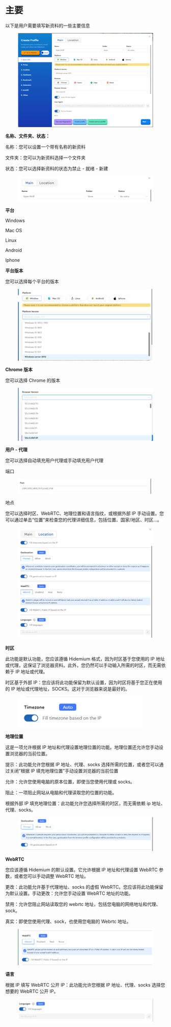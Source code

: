 # 主要

以下是用户需要填写新资料的一些主要信息

<figure><img src="../.gitbook/assets/image (111) (1).png" alt=""><figcaption></figcaption></figure>

**名称、文件夹、状态：**

名称：您可以设置一个带有名称的新资料

文件夹：您可以为新资料选择一个文件夹

状态：您可以选择新资料的状态为禁止 - 就绪 - 新建

<figure><img src="../.gitbook/assets/image (112) (1).png" alt=""><figcaption></figcaption></figure>

**平台**&#x20;

Windows&#x20;

Mac OS&#x20;

Linux&#x20;

Android

Iphone



**平台版本**&#x20;

您可以选择每个平台的版本

<figure><img src="../.gitbook/assets/image (113) (1).png" alt=""><figcaption></figcaption></figure>

**Chrome 版本**&#x20;

您可以选择 Chrome 的版本

<figure><img src="../.gitbook/assets/image (114) (1).png" alt=""><figcaption></figcaption></figure>

**用户 - 代理**&#x20;

您可以选择自动填充用户代理或手动填充用户代理



端口&#x20;

<figure><img src="../.gitbook/assets/image (115) (1).png" alt=""><figcaption></figcaption></figure>

地点

&#x20;您可以选择时区、WebRTC、地理位置和语言指纹，或根据外部 IP 手动设置。您可以通过单击“位置”来检查您的代理详细信息，包括位置、国家/地区、时区...。

<figure><img src="../.gitbook/assets/image (116) (1).png" alt=""><figcaption></figcaption></figure>

**时区**&#x20;

此功能是默认功能，您应该遵循 Hidemium 格式，因为时区基于您使用的 IP 地址或代理，这保证了浏览器资料。此外，您仍然可以手动输入所需的时区，而无需依赖于 IP 地址或代理。

时区基于外部 IP：您应该将此功能保留为默认设置，因为时区将基于您正在使用的 IP 地址或代理地址，SOCKS。这对于浏览器来说是最好的。

<figure><img src="../.gitbook/assets/image (117) (1).png" alt=""><figcaption></figcaption></figure>

**地理位置**

这是一项允许根据 IP 地址和代理设置地理位置的功能。地理位置还允许您手动设置浏览器的当前位置。

提示：此功能允许您根据 IP 地址、代理、socks 选择所需的位置，或者您可以通过关闭“根据 IP 填充地理位置”手动设置浏览器的当前位置

允许：允许您使用电脑的原本位置，即使当您使用代理或 socks。

阻止：一项阻止网站从电脑和代理读取您的位置的功能。

根据外部 IP 填充地理位置：此功能允许您选择所需的时区，而无需依赖 ip 地址、代理、socks。

<figure><img src="../.gitbook/assets/image (118) (1).png" alt=""><figcaption></figcaption></figure>

**WebRTC**&#x20;

您应该遵循 Hidemium 的默认设置。它允许根据 IP 地址和代理设置 WebRTC 参数，或者您可以手动调整 WebRTC 地址。

更改：此功能允许基于代理地址、socks 的虚假 WebRTC。您应该将此功能保留为默认设置。手动更改：允许您手动设置 WebRTC 地址的功能。

禁用：允许您阻止网站读取您的 webrtc 地址，包括您电脑的网络地址和代理、sock。

真实：即使您使用代理、sock，也使用您电脑的 Webrtc 地址。

<figure><img src="../.gitbook/assets/image (119) (1).png" alt=""><figcaption></figcaption></figure>

**语言**

&#x20;根据 IP 填写 WebRTC 公开 IP：此功能允许您根据 IP 地址、代理、socks 选择您想要的 WebRTC 公开 IP。

<figure><img src="../.gitbook/assets/image (120) (1).png" alt=""><figcaption></figcaption></figure>
